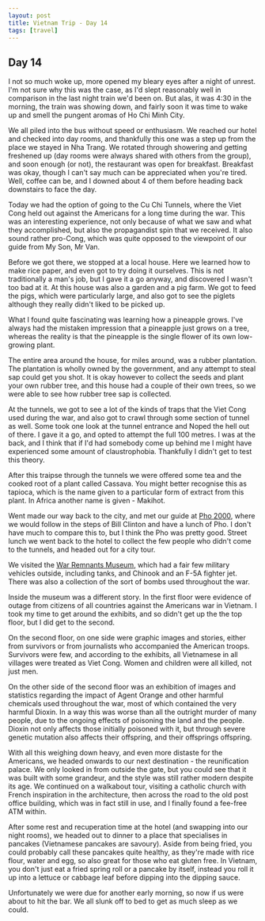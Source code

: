 ```yaml
---
layout: post
title: Vietnam Trip - Day 14
tags: [travel]
---
```


## Day 14

I not so much woke up, more opened my bleary eyes after a night of unrest. I'm not sure why this was the case, as I'd slept reasonably well in comparison in the last night train we'd been on. But alas, it was 4:30 in the morning, the train was showing down, and fairly soon it was time to wake up and smell the pungent aromas of Ho Chi Minh City.

We all piled into the bus without speed or enthusiasm. We reached our hotel and checked into day rooms,  and thankfully this one was a step up from the place we stayed in Nha Trang. We rotated through showering and getting freshened up (day rooms were always shared with others from the group), and soon enough  (or not), the restaurant was open for breakfast. Breakfast was okay, though I can't say much can be appreciated when you're tired. Well, coffee can be, and I downed about 4 of them before heading back downstairs to face the day.

Today we had the option of going to the Cu Chi Tunnels, where the Viet Cong held out against the Americans for a long time during the war. This was an interesting experience, not only because of what we saw and what they accomplished, but also the propagandist spin that we received. It also sound rather pro-Cong, which was quite opposed to the viewpoint of our guide from My Son, Mr Van.

Before we got there, we stopped at a local house. Here we learned how to make rice paper, and even got to try doing it ourselves. This is not traditionally a man's job, but I gave it a go anyway, and discovered I wasn't too bad at it. At this house was also a garden and a pig farm. We got to feed the pigs, which were particularly large, and also got to see the piglets although they really didn't liked to be picked up.

What I found quite fascinating was learning how a pineapple grows. I've always had the mistaken impression that a pineapple just grows on a tree, whereas the reality is that the pineapple is the single flower of its own low-growing plant.

The entire area around the house, for miles around, was a rubber plantation. The plantation is wholly owned by the government, and any attempt to steal sap could get you shot. It is okay however to collect the seeds and plant your own rubber tree, and this house had a couple of their own trees, so we were able to see how rubber tree sap is collected.

At the tunnels, we got to see a lot of the kinds of traps that the Viet Cong used during the war, and also got to crawl through some section of tunnel as well. Some took one look at the tunnel entrance and Noped the hell out of there. I gave it a go, and opted to attempt the full 100 metres. I was at the back,  and I think that if I'd had somebody come up behind me I might have experienced some amount of claustrophobia. Thankfully I didn't get to test this theory.

After this traipse through the tunnels we were offered some tea and the cooked root of a plant called Cassava. You might better recognise this as tapioca, which is the name given to a particular form of extract from this plant. In Africa another name is given - Makihot.

Went made our way back to the city, and met our guide at [Pho 2000]( http://www.tripadvisor.com/Restaurant_Review-g293925-d1122861-Reviews-Pho_2000-Ho_Chi_Minh_City.html ), where we would follow in the steps of Bill Clinton and have a lunch of Pho. I don't have much to compare this to, but I think the Pho was pretty good. Street lunch we went back to the hotel to collect the few people who didn't come to the tunnels, and headed out for a city tour.

We visited the [War Remnants Museum]( http://www.tripadvisor.com/Attraction_Review-g293925-d311103-Reviews-War_Remnants_Museum-Ho_Chi_Minh_City.html ), which had a fair few military vehicles outside,  including tanks, and Chinook and an F-5A fighter jet. There was also a collection of the sort of bombs used throughout the war.

Inside the museum was a different story. In the first floor were evidence of outage from citizens of all countries against the Americans war in Vietnam. I took my time to get around the exhibits, and so didn't get up the the top floor, but I did get to the second.

On the second floor, on one side were graphic images and stories,  either from survivors or from journalists who accompanied the American troops. Survivors were few, and according to the exhibits, all Vietnamese in all villages were treated as Viet Cong. Women and children were all killed, not just men.

On the other side of the second floor was an exhibition of images and statistics regarding the impact of Agent Orange and other harmful chemicals used throughout the war, most of which contained the very harmful Dioxin. In a way this was worse than all the outright murder of many people,  due to the ongoing effects of poisoning the land and the people. Dioxin not only affects those initially poisoned with it, but through severe genetic mutation also affects their offspring, and their offsprings offspring.

With all this weighing down heavy, and even more distaste for the Americans, we headed onwards to our next destination - the reunification palace. We only looked in from outside the gate,  but you could see that it was built with some grandeur, and the style was still rather modern despite its age. We continued on a walkabout tour, visiting a catholic church with French inspiration in the architecture, then across the road to the old post office building, which was in fact still in use, and I finally found a fee-free ATM within.

After some rest and recuperation time at the hotel (and swapping into our night rooms), we headed out to dinner to a place that specialises in pancakes (Vietnamese pancakes are savoury). Aside from being fried, you could probably call these pancakes quite healthy, as they're made with rice flour, water and egg, so also great for those who eat gluten free. In Vietnam,  you don't just eat a fried spring roll or a pancake by itself, instead you roll it up into a lettuce or cabbage leaf before dipping into the dipping sauce.

Unfortunately we were due for another early morning, so now if us were about to hit the bar. We all slunk off to bed to get as much sleep as we could.
